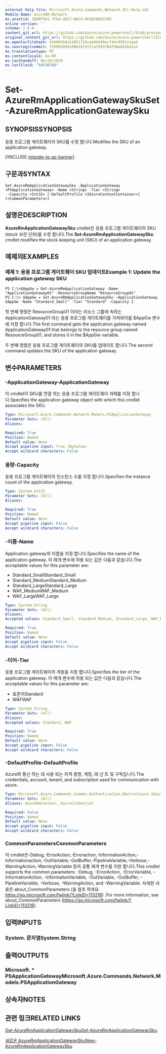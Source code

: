 ```yaml
---
external help file: Microsoft.Azure.Commands.Network.dll-Help.xml
Module Name: AzureRM.Network
ms.assetid: 3D88F561-7FE4-4017-BAC4-8F085AD037A9
online version: ''
schema: 2.0.0
content_git_url: https://github.com/Azure/azure-powershell/blob/preview/src/ResourceManager/Network/Commands.Network/help/Set-AzureRmApplicationGatewaySku.md
original_content_git_url: https://github.com/Azure/azure-powershell/blob/preview/src/ResourceManager/Network/Commands.Network/help/Set-AzureRmApplicationGatewaySku.md
ms.openlocfilehash: b1680d18e11851718ca6d9d49acf4dc9501e1aad
ms.sourcegitcommit: f599b50d5e980197d1fca769378df90a842b42a1
ms.translationtype: MT
ms.contentlocale: ko-KR
ms.lasthandoff: 08/20/2020
ms.locfileid: "93530760"
---
```

# <span data-ttu-id="6e62e-101">Set-AzureRmApplicationGatewaySku</span><span class="sxs-lookup"><span data-stu-id="6e62e-101">Set-AzureRmApplicationGatewaySku</span></span>

## <span data-ttu-id="6e62e-102">SYNOPSIS</span><span class="sxs-lookup"><span data-stu-id="6e62e-102">SYNOPSIS</span></span>
<span data-ttu-id="6e62e-103">응용 프로그램 게이트웨이의 SKU를 수정 합니다.</span><span class="sxs-lookup"><span data-stu-id="6e62e-103">Modifies the SKU of an application gateway.</span></span>

[!INCLUDE [migrate-to-az-banner](../../includes/migrate-to-az-banner.md)]

## <span data-ttu-id="6e62e-104">구문과</span><span class="sxs-lookup"><span data-stu-id="6e62e-104">SYNTAX</span></span>

```
Set-AzureRmApplicationGatewaySku -ApplicationGateway <PSApplicationGateway> -Name <String> -Tier <String>
 -Capacity <Int32> [-DefaultProfile <IAzureContextContainer>] [<CommonParameters>]
```

## <span data-ttu-id="6e62e-105">설명은</span><span class="sxs-lookup"><span data-stu-id="6e62e-105">DESCRIPTION</span></span>
<span data-ttu-id="6e62e-106">**AzureRmApplicationGatewaySku** cmdlet은 응용 프로그램 게이트웨이의 SKU (stock 보관 단위)를 수정 합니다.</span><span class="sxs-lookup"><span data-stu-id="6e62e-106">The **Set-AzureRmApplicationGatewaySku** cmdlet modifies the stock keeping unit (SKU) of an application gateway.</span></span>

## <span data-ttu-id="6e62e-107">예제의</span><span class="sxs-lookup"><span data-stu-id="6e62e-107">EXAMPLES</span></span>

### <span data-ttu-id="6e62e-108">예제 1: 응용 프로그램 게이트웨이 SKU 업데이트</span><span class="sxs-lookup"><span data-stu-id="6e62e-108">Example 1: Update the application gateway SKU</span></span>
```
PS C:\>$AppGw = Get-AzureRmApplicationGateway -Name "ApplicationGateway01" -ResourceGroupName "ResourceGroup01"
PS C:\> $AppGw = Set-AzureRmApplicationGatewaySku -ApplicationGateway $AppGw -Name "Standard_Small" -Tier "Standard" -Capacity 2
```

<span data-ttu-id="6e62e-109">첫 번째 명령은 ResourceGroup01 이라는 리소스 그룹에 속하는 ApplicationGateway01 라는 응용 프로그램 게이트웨이를 가져와이를 $AppGw 변수에 저장 합니다.</span><span class="sxs-lookup"><span data-stu-id="6e62e-109">The first command gets the application gateway named ApplicationGateway01 that belongs to the resource group named ResourceGroup01, and stores it in the $AppGw variable.</span></span>

<span data-ttu-id="6e62e-110">두 번째 명령은 응용 프로그램 게이트웨이의 SKU를 업데이트 합니다.</span><span class="sxs-lookup"><span data-stu-id="6e62e-110">The second command updates the SKU of the application gateway.</span></span>

## <span data-ttu-id="6e62e-111">변수</span><span class="sxs-lookup"><span data-stu-id="6e62e-111">PARAMETERS</span></span>

### <span data-ttu-id="6e62e-112">-ApplicationGateway</span><span class="sxs-lookup"><span data-stu-id="6e62e-112">-ApplicationGateway</span></span>
<span data-ttu-id="6e62e-113">이 cmdlet이 SKU를 연결 하는 응용 프로그램 게이트웨이 개체를 지정 합니다.</span><span class="sxs-lookup"><span data-stu-id="6e62e-113">Specifies the application gateway object with which this cmdlet associates the SKU.</span></span>

```yaml
Type: Microsoft.Azure.Commands.Network.Models.PSApplicationGateway
Parameter Sets: (All)
Aliases: 

Required: True
Position: Named
Default value: None
Accept pipeline input: True (ByValue)
Accept wildcard characters: False
```

### <span data-ttu-id="6e62e-114">용량</span><span class="sxs-lookup"><span data-stu-id="6e62e-114">-Capacity</span></span>
<span data-ttu-id="6e62e-115">응용 프로그램 게이트웨이의 인스턴스 수를 지정 합니다.</span><span class="sxs-lookup"><span data-stu-id="6e62e-115">Specifies the instance count of the application gateway.</span></span>

```yaml
Type: System.Int32
Parameter Sets: (All)
Aliases: 

Required: True
Position: Named
Default value: None
Accept pipeline input: False
Accept wildcard characters: False
```

### <span data-ttu-id="6e62e-116">-이름</span><span class="sxs-lookup"><span data-stu-id="6e62e-116">-Name</span></span>
<span data-ttu-id="6e62e-117">Application gateway의 이름을 지정 합니다.</span><span class="sxs-lookup"><span data-stu-id="6e62e-117">Specifies the name of the application gateway.</span></span>
<span data-ttu-id="6e62e-118">이 매개 변수에 허용 되는 값은 다음과 같습니다.</span><span class="sxs-lookup"><span data-stu-id="6e62e-118">The acceptable values for this parameter are:</span></span>

- <span data-ttu-id="6e62e-119">Standard_Small</span><span class="sxs-lookup"><span data-stu-id="6e62e-119">Standard_Small</span></span>
- <span data-ttu-id="6e62e-120">Standard_Medium</span><span class="sxs-lookup"><span data-stu-id="6e62e-120">Standard_Medium</span></span>
- <span data-ttu-id="6e62e-121">Standard_Large</span><span class="sxs-lookup"><span data-stu-id="6e62e-121">Standard_Large</span></span>
- <span data-ttu-id="6e62e-122">WAF_Medium</span><span class="sxs-lookup"><span data-stu-id="6e62e-122">WAF_Medium</span></span>
- <span data-ttu-id="6e62e-123">WAF_Large</span><span class="sxs-lookup"><span data-stu-id="6e62e-123">WAF_Large</span></span>

```yaml
Type: System.String
Parameter Sets: (All)
Aliases: 
Accepted values: Standard_Small, Standard_Medium, Standard_Large, WAF_Medium, WAF_Large

Required: True
Position: Named
Default value: None
Accept pipeline input: False
Accept wildcard characters: False
```

### <span data-ttu-id="6e62e-124">-티어</span><span class="sxs-lookup"><span data-stu-id="6e62e-124">-Tier</span></span>
<span data-ttu-id="6e62e-125">응용 프로그램 게이트웨이의 계층을 지정 합니다.</span><span class="sxs-lookup"><span data-stu-id="6e62e-125">Specifies the tier of the application gateway.</span></span>
<span data-ttu-id="6e62e-126">이 매개 변수에 허용 되는 값은 다음과 같습니다.</span><span class="sxs-lookup"><span data-stu-id="6e62e-126">The acceptable values for this parameter are:</span></span>

- <span data-ttu-id="6e62e-127">표준이</span><span class="sxs-lookup"><span data-stu-id="6e62e-127">Standard</span></span>
- <span data-ttu-id="6e62e-128">WAF</span><span class="sxs-lookup"><span data-stu-id="6e62e-128">WAF</span></span>

```yaml
Type: System.String
Parameter Sets: (All)
Aliases: 
Accepted values: Standard, WAF

Required: True
Position: Named
Default value: None
Accept pipeline input: False
Accept wildcard characters: False
```

### <span data-ttu-id="6e62e-129">-DefaultProfile</span><span class="sxs-lookup"><span data-stu-id="6e62e-129">-DefaultProfile</span></span>
<span data-ttu-id="6e62e-130">Azure와 통신 하는 데 사용 되는 자격 증명, 계정, 테 넌 트 및 구독입니다.</span><span class="sxs-lookup"><span data-stu-id="6e62e-130">The credentials, account, tenant, and subscription used for communication with azure.</span></span>

```yaml
Type: Microsoft.Azure.Commands.Common.Authentication.Abstractions.IAzureContextContainer
Parameter Sets: (All)
Aliases: AzureRmContext, AzureCredential

Required: False
Position: Named
Default value: None
Accept pipeline input: False
Accept wildcard characters: False
```

### <span data-ttu-id="6e62e-131">CommonParameters</span><span class="sxs-lookup"><span data-stu-id="6e62e-131">CommonParameters</span></span>
<span data-ttu-id="6e62e-132">이 cmdlet은-Debug,-ErrorAction,-Erroraction,-InformationAction,-Informationaction,-OutVariable,-OutBuffer,-PipelineVariable,-Verbose,-WarningAction,-WarningVariable 등의 공통 매개 변수를 지원 합니다.</span><span class="sxs-lookup"><span data-stu-id="6e62e-132">This cmdlet supports the common parameters: -Debug, -ErrorAction, -ErrorVariable, -InformationAction, -InformationVariable, -OutVariable, -OutBuffer, -PipelineVariable, -Verbose, -WarningAction, and -WarningVariable.</span></span> <span data-ttu-id="6e62e-133">자세한 내용은 about_CommonParameters (을 참조 하세요 https://go.microsoft.com/fwlink/?LinkID=113216) .</span><span class="sxs-lookup"><span data-stu-id="6e62e-133">For more information, see about_CommonParameters (https://go.microsoft.com/fwlink/?LinkID=113216).</span></span>

## <span data-ttu-id="6e62e-134">입력</span><span class="sxs-lookup"><span data-stu-id="6e62e-134">INPUTS</span></span>

### <span data-ttu-id="6e62e-135">System. 문자열</span><span class="sxs-lookup"><span data-stu-id="6e62e-135">System.String</span></span>

## <span data-ttu-id="6e62e-136">출력</span><span class="sxs-lookup"><span data-stu-id="6e62e-136">OUTPUTS</span></span>

### <span data-ttu-id="6e62e-137">Microsoft. \* PSApplicationGateway</span><span class="sxs-lookup"><span data-stu-id="6e62e-137">Microsoft.Azure.Commands.Network.Models.PSApplicationGateway</span></span>

## <span data-ttu-id="6e62e-138">상속자</span><span class="sxs-lookup"><span data-stu-id="6e62e-138">NOTES</span></span>

## <span data-ttu-id="6e62e-139">관련 링크</span><span class="sxs-lookup"><span data-stu-id="6e62e-139">RELATED LINKS</span></span>

[<span data-ttu-id="6e62e-140">Get-AzureRmApplicationGatewaySku</span><span class="sxs-lookup"><span data-stu-id="6e62e-140">Get-AzureRmApplicationGatewaySku</span></span>](./Get-AzureRmApplicationGatewaySku.md)

[<span data-ttu-id="6e62e-141">새로운 AzureRmApplicationGatewaySku</span><span class="sxs-lookup"><span data-stu-id="6e62e-141">New-AzureRmApplicationGatewaySku</span></span>](./New-AzureRmApplicationGatewaySku.md)


